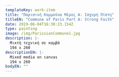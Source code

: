 ```yaml
---
templateKey: work-item
title: "Παρισινή Κομμούνα Μέρος Α: Ισχυρή Πίστη"
titleEN: "Commune of Paris Part A: Strong Faith"
date: 2019-06-04T16:30:23.154Z
type: painting
image: /img/ParissianCommune1.jpg
description: |-
  Μικτή τεχνική σε καμβά
  194 x 260
descriptionEN: |-
  Mixed media on canvas
  194 x 260
bodyEN: ""
---
```

